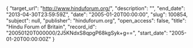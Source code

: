 {
  "target_url": "http://www.hinduforum.org/", 
  "description": "", 
  "end_date": "2013-04-30T23:59:59Z", 
  "date": "2005-01-20T00:00:00", 
  "slug": 100854, 
  "subject": null, 
  "publisher": "hinduforum.org", 
  "open_access": false, 
  "title": "Hindu Forum of Britain", 
  "record_id": "20050120T000000/2J5KNdxS8qpgP68kgSyk+g==", 
  "start_date": "2005-01-20T00:00:00Z"
}

